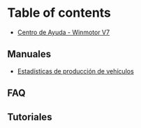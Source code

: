 # Table of contents

* [Centro de Ayuda - Winmotor V7](README.md)

## Manuales

* [Estadísticas de producción de vehículos](manuales/estadisticas-de-produccion-de-vehiculos.md)

## FAQ

## Tutoriales

